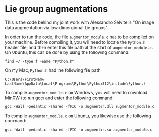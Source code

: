 # Lie group augmentations
This is the code behind my joint work with Alessandro Selvitella "On image data augmentation via low-dimensional Lie groups". 

In order to run the code, the file ```augmentor_module.c``` has to be compiled on your machine. Before compiling it, you will need to locate the ```Python.h``` header file, and then enter this file path at the start of ```augmentor_module.c```. On Ubuntu, this can be done by using the following command:
```
find ~/ -type f -name "Python.h"
```
On my Mac, ```Python.h``` had the following file path:
```
C:\Users\FirstName LastName\AppData\Local\Programs\Python\Python312\include\Python.h
```
To compile ```augmentor_module.c``` on Windows, you will need to download MinGW (to run gcc) and enter the following command: 
```
gcc -Wall -pedantic -shared -fPIC -o augmentor.dll augmentor_module.c
```
To compile ```augmentor_module.c``` on Ubuntu, you likewise use the following command:
```
gcc -Wall -pedantic -shared -fPIC -o augmentor.so augmentor_module.c
```

